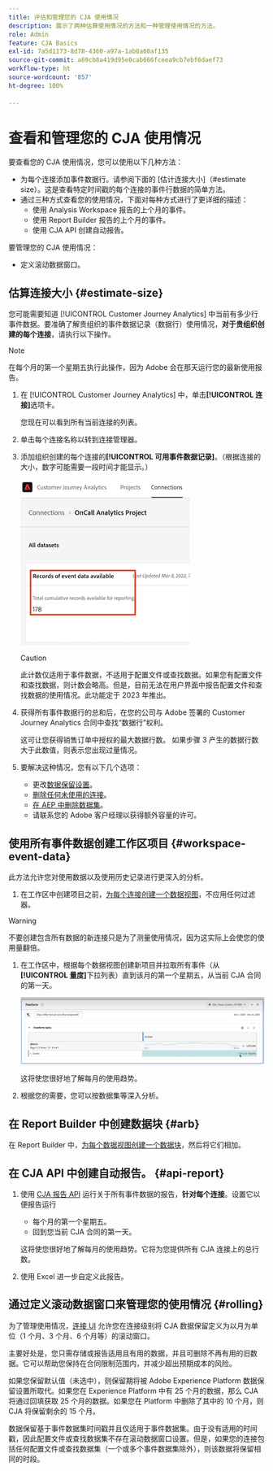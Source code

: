 ```yaml
---
title: 评估和管理您的 CJA 使用情况
description: 展示了两种估算使用情况的方法和一种管理使用情况的方法。
role: Admin
feature: CJA Basics
exl-id: 7a5d1173-8d78-4360-a97a-1ab0a60af135
source-git-commit: a69cb8a419d95e0cab666fceea9cb7ebf6daef73
workflow-type: ht
source-wordcount: '857'
ht-degree: 100%

---
```


# 查看和管理您的 CJA 使用情况

要查看您的 CJA 使用情况，您可以使用以下几种方法：

* 为每个连接添加事件数据行。请参阅下面的 [估计连接大小]（#estimate size）。这是查看特定时间戳的每个连接的事件行数据的简单方法。
* 通过三种方式查看您的使用情况，下面对每种方式进行了更详细的描述：
   * 使用 Analysis Workspace 报告的上个月的事件。
   * 使用 Report Builder 报告的上个月的事件。
   * 使用 CJA API 创建自动报告。

要管理您的 CJA 使用情况：

* 定义滚动数据窗口。

## 估算连接大小 {#estimate-size}

您可能需要知道 [!UICONTROL Customer Journey Analytics] 中当前有多少行事件数据。要准确了解贵组织的事件数据记录（数据行）使用情况，**对于贵组织创建的每个连接**，请执行以下操作。

>[!NOTE]
>
>在每个月的第一个星期五执行此操作，因为 Adobe 会在那天运行您的最新使用报告。

1. 在 [!UICONTROL Customer Journey Analytics] 中，单击&#x200B;**[!UICONTROL 连接]**&#x200B;选项卡。

   您现在可以看到所有当前连接的列表。

1. 单击每个连接名称以转到连接管理器。

1. 添加组织创建的每个连接的&#x200B;**[!UICONTROL 可用事件数据记录]**。（根据连接的大小，数字可能需要一段时间才能显示。）

   ![](assets/event-data.png)

   >[!CAUTION]
   >
   >   此计数仅适用于事件数据，不适用于配置文件或查找数据。如果您有配置文件和查找数据，则计数会略高。但是，目前无法在用户界面中报告配置文件和查找数据的使用情况。此功能定于 2023 年推出。

1. 获得所有事件数据行的总和后，在您的公司与 Adobe 签署的 Customer Journey Analytics 合同中查找“数据行”权利。

   这可让您获得销售订单中授权的最大数据行数。 如果步骤 3 产生的数据行数大于此数值，则表示您出现过量情况。

1. 要解决这种情况，您有以下几个选项：

   * 更改[数据保留设置](https://experienceleague.adobe.com/docs/analytics-platform/using/cja-connections/manage-connections.html?lang=zh-Hans#set-rolling-window-for-connection-data-retention)。
   * [删除任何未使用的连接](https://experienceleague.adobe.com/docs/analytics-platform/using/cja-overview/cja-faq.html?lang=zh-Hans#implications-of-deleting-data-components)。
   * [在 AEP 中删除数据集](https://experienceleague.adobe.com/docs/analytics-platform/using/cja-overview/cja-faq.html?lang=zh-Hans#implications-of-deleting-data-components)。
   * 请联系您的 Adobe 客户经理以获得额外容量的许可。

## 使用所有事件数据创建工作区项目 {#workspace-event-data}

此方法允许您对使用数据以及使用历史记录进行更深入的分析。

1. 在工作区中创建项目之前，[为每个连接创建一个数据视图](/help/data-views/create-dataview.md)，不应用任何过滤器。

>[!WARNING]
>
>    不要创建包含所有数据的新连接只是为了测量使用情况，因为这实际上会使您的使用量翻倍。

1. 在工作区中，根据每个数据视图创建新项目并拉取所有事件（从&#x200B;**[!UICONTROL 量度]**&#x200B;下拉列表）直到该月的第一个星期五，从当前 CJA 合同的第一天。

   ![事件](assets/events-usage.png)

   这将使您很好地了解每月的使用趋势。

1. 根据您的需要，您可以按数据集等深入分析。

## 在 Report Builder 中创建数据块 {#arb}

在 Report Builder 中，[为每个数据视图创建一个数据块](/help/report-builder/create-a-data-block.md)，然后将它们相加。

## 在 CJA API 中创建自动报告。 {#api-report}

1. 使用 [CJA 报告 API](https://developer.adobe.com/cja-apis/docs/api/#tag/Reporting-API) 运行关于所有事件数据的报告，**针对每个连接**。设置它以便报告运行

   * 每个月的第一个星期五。
   * 回到您当前 CJA 合同的第一天。

   这将使您很好地了解每月的使用趋势。它将为您提供所有 CJA 连接上的总行数。

1. 使用 Excel 进一步自定义此报告。

## 通过定义滚动数据窗口来管理您的使用情况 {#rolling}

为了管理使用情况，[连接 UI](/help/connections/create-connection.md) 允许您在连接级别将 CJA 数据保留定义为以月为单位（1 个月、3 个月、6 个月等）的滚动窗口。

主要好处是，您只需存储或报告适用且有用的数据，并且可删除不再有用的旧数据。它可以帮助您保持在合同限制范围内，并减少超出预期成本的风险。

如果您保留默认值（未选中），则保留期将被 Adobe Experience Platform 数据保留设置所取代。如果您在 Experience Platform 中有 25 个月的数据，那么 CJA 将通过回填获取 25 个月的数据。如果您在 Platform 中删除了其中的 10 个月，则 CJA 将保留剩余的 15 个月。

数据保留基于事件数据集时间戳并且仅适用于事件数据集。由于没有适用的时间戳，因此配置文件或查找数据集不存在滚动数据窗口设置。但是，如果您的连接包括任何配置文件或查找数据集（一个或多个事件数据集除外），则该数据将保留相同的时段。

